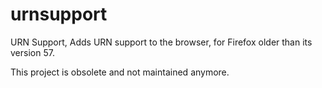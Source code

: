 # urnsupport
URN Support, Adds URN support to the browser, for Firefox older than its version 57.

This project is obsolete and not maintained anymore.
